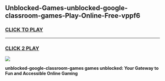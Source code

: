 
## Unblocked-Games-unblocked-google-classroom-games-Play-Online-Free-vppf6
<h3>
<a href="https://premium76.site?title=unblocked-google-classroom-games&ref=26A">CLICK TO PLAY</a></h3>
<hr>

<h3>
<a href="https://premium76.site?title=unblocked-google-classroom-games&ref=26A">CLICK 2 PLAY</a>
  
</h3>

<a href="https://premium76.site?title=unblocked-google-classroom-games&ref=26A"><img src="https://clearcache.store/games.png"></a>


**unblocked-google-classroom-games games unblocked: Your Gateway to Fun and Accessible Online Gaming**
